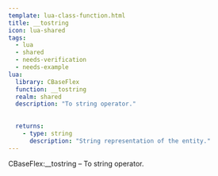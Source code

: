 ```yaml
---
template: lua-class-function.html
title: __tostring
icon: lua-shared
tags:
  - lua
  - shared
  - needs-verification
  - needs-example
lua:
  library: CBaseFlex
  function: __tostring
  realm: shared
  description: "To string operator."
  
  
  returns:
    - type: string
      description: "String representation of the entity."
---
```


<div class="lua__search__keywords">
CBaseFlex:__tostring &#x2013; To string operator.
</div>
